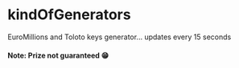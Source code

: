 # kindOfGenerators
EuroMillions and Toloto keys generator... updates every 15 seconds

#### Note: Prize not guaranteed :grin:
